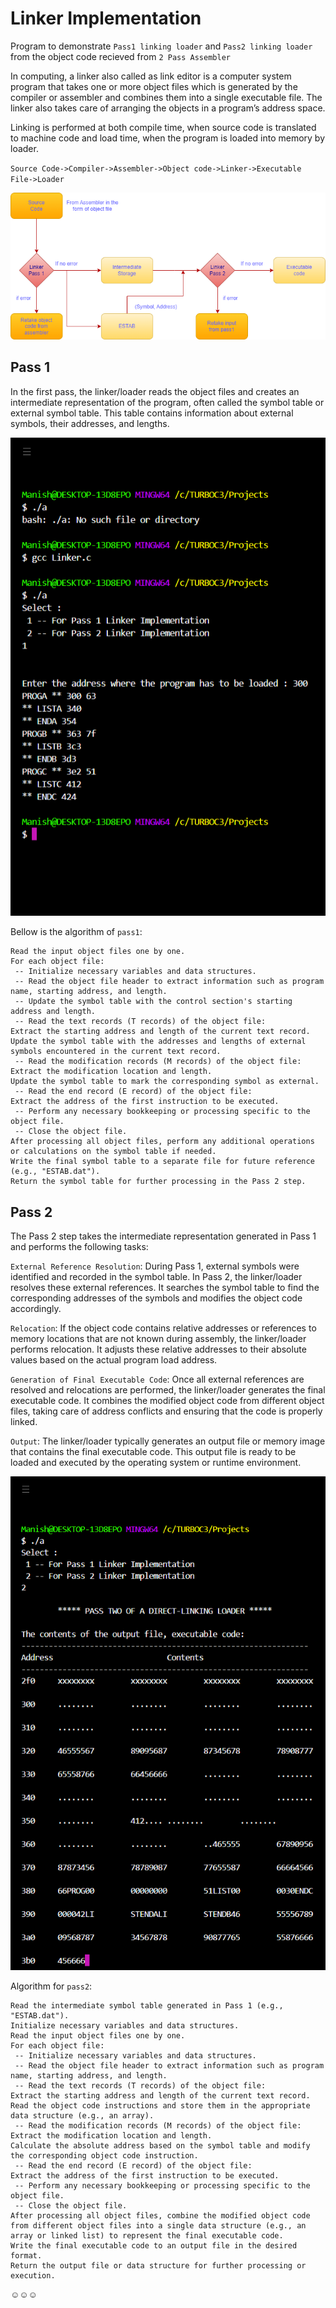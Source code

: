 # Linker Implementation
Program to demonstrate `Pass1 linking loader` and `Pass2 linking loader` from the object code recieved from `2 Pass Assembler`

In computing, a linker also called as link editor is a computer system program that takes one or more object files
which is generated by the compiler or assembler and combines them into a single executable file. 
The linker also takes care of arranging the objects in a program’s address space.

Linking is performed at both compile time, when source code is translated to machine code and load time, when the program is loaded into memory by loader.
  
`Source Code->Compiler->Assembler->Object code->Linker->Executable File->Loader`

![system](https://github.com/manishgowdans2/System_Software_Project/blob/master/readme_images/Linker.png)

## Pass 1 
In the first pass, the linker/loader reads the object files and creates an intermediate representation of the program, often called the symbol table or external symbol table. This table contains information about external symbols, their addresses, and lengths.

![img](https://github.com/manishgowdans2/System_Software_Project/blob/master/readme_images/img.png)

Bellow is the algorithm of `pass1`:

```
Read the input object files one by one.
For each object file:
 -- Initialize necessary variables and data structures.
 -- Read the object file header to extract information such as program name, starting address, and length.
 -- Update the symbol table with the control section's starting address and length.
 -- Read the text records (T records) of the object file:
Extract the starting address and length of the current text record.
Update the symbol table with the addresses and lengths of external symbols encountered in the current text record.
 -- Read the modification records (M records) of the object file:
Extract the modification location and length.
Update the symbol table to mark the corresponding symbol as external.
 -- Read the end record (E record) of the object file:
Extract the address of the first instruction to be executed.
 -- Perform any necessary bookkeeping or processing specific to the object file.
 -- Close the object file.
After processing all object files, perform any additional operations or calculations on the symbol table if needed.
Write the final symbol table to a separate file for future reference (e.g., "ESTAB.dat").
Return the symbol table for further processing in the Pass 2 step.
```

## Pass 2
The Pass 2 step takes the intermediate representation generated in Pass 1 and performs the following tasks:

 `External Reference Resolution`: During Pass 1, external symbols were identified and recorded in the symbol table. In Pass 2, the linker/loader resolves these external references. It searches the symbol table to find the corresponding addresses of the symbols and modifies the object code accordingly.

 `Relocation`: If the object code contains relative addresses or references to memory locations that are not known during assembly, the linker/loader performs relocation. It adjusts these relative addresses to their absolute values based on the actual program load address.

 `Generation of Final Executable Code`: Once all external references are resolved and relocations are performed, the linker/loader generates the final executable code. It combines the modified object code from different object files, taking care of address conflicts and ensuring that the code is properly linked.

 `Output`: The linker/loader typically generates an output file or memory image that contains the final executable code. This output file is ready to be loaded and executed by the operating system or runtime environment.

![img2](https://github.com/manishgowdans2/System_Software_Project/blob/master/readme_images/img2.png)

Algorithm for `pass2`:

```
Read the intermediate symbol table generated in Pass 1 (e.g., "ESTAB.dat").
Initialize necessary variables and data structures.
Read the input object files one by one.
For each object file:
 -- Initialize necessary variables and data structures.
 -- Read the object file header to extract information such as program name, starting address, and length.
 -- Read the text records (T records) of the object file:
Extract the starting address and length of the current text record.
Read the object code instructions and store them in the appropriate data structure (e.g., an array).
 -- Read the modification records (M records) of the object file:
Extract the modification location and length.
Calculate the absolute address based on the symbol table and modify the corresponding object code instruction.
 -- Read the end record (E record) of the object file:
Extract the address of the first instruction to be executed.
 -- Perform any necessary bookkeeping or processing specific to the object file.
 -- Close the object file.
After processing all object files, combine the modified object code from different object files into a single data structure (e.g., an array or linked list) to represent the final executable code.
Write the final executable code to an output file in the desired format.
Return the output file or data structure for further processing or execution.
```
☺☺☺
